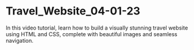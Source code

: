 # Travel_Website_04-01-23
In this video tutorial, learn how to build a visually stunning travel website using HTML and CSS, complete with beautiful images and seamless navigation.
